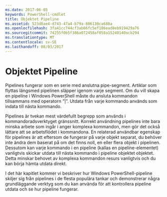 ```yaml
---
ms.date: 2017-06-05
keywords: PowerShell-cmdlet
title: Objektet Pipeline
ms.assetid: 523d8ae4-d743-47a4-b79a-806130ca688a
ms.openlocfilehash: 3fa41cc744cf3ab66fc5ef186ead8eb919429a76
ms.sourcegitcommit: 74255f0b5f386a072458af058a15240140acb294
ms.translationtype: MT
ms.contentlocale: sv-SE
ms.lasthandoff: 08/03/2017
---
```

# <a name="object-pipeline"></a>Objektet Pipeline
Pipelines fungerar som en serie med anslutna pipe-segment. Artiklar som flyttas längsmed pipelinen släpper igenom varje segment. Om du vill skapa en pipeline i Windows PowerShell måste du ansluta kommandon tillsammans med operatorn ”|”. Utdata från varje kommando används som indata till nästa kommando.

Pipelines är tvekan mest värdefullt begrepp som används i kommandoradsverktyget gränssnitt. Korrekt användning pipelines inte bara minska arbete som ingår i anger komplexa kommandon, men gör det också lättare att se arbetsflödet i kommandona. En relaterad användbar egenskap för pipelines är att eftersom de fungerar på varje objekt separat, du behöver inte ändra dem baserat på om det finns noll, en eller flera objekt i pipelinen. Dessutom kan varje kommando i en pipeline (kallas en pipeline-elementet) vanligtvis skickar utdata till nästa kommando i pipeline objektet objektet. Detta minskar behovet av komplexa kommandon resurs vanligtvis och du kan börja hämta utdata direkt.

I det här kapitlet kommer vi beskriver hur Windows PowerShell-pipeline skiljer sig från pipelines i de flesta populära tankar och demonstrerar några grundläggande verktyg som du kan använda för att kontrollera pipeline utdata och se hur pipeline fungerar.

